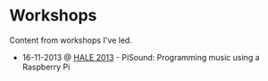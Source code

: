 Workshops
=========

Content from workshops I've led.

* 16-11-2013 @ [HALE 2013](https://www.eventbrite.co.uk/event/8870595189) - PiSound: Programming music using a Raspberry Pi


